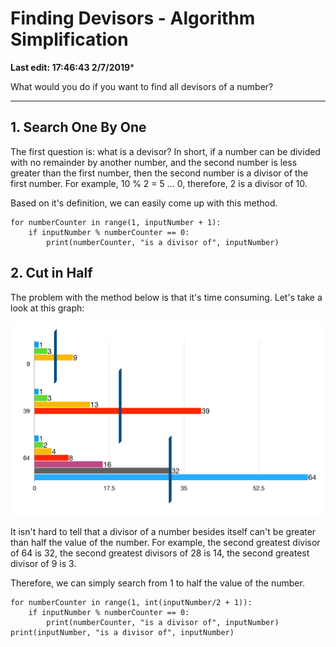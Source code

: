 # Finding Devisors - Algorithm Simplification 

**Last edit: 17:46:43 2/7/2019***

What would you do if you want to find all devisors of a number?

----

## 1. Search One By One

The first question is: what is a devisor? In short, if a number can be divided with no remainder by another number, and the second number is less greater than the first number, then the second number is a divisor of the first number. For example, 10 % 2 = 5 ... 0, therefore, 2 is a divisor of 10.

Based on it's definition, we can easily come up with this method.

	for numberCounter in range(1, inputNumber + 1):
		if inputNumber % numberCounter == 0:
			print(numberCounter, "is a divisor of", inputNumber)

## 2. Cut in Half

The problem with the method below is that it's time consuming. Let's take a look at this graph:

![cut in half](cut-in-half.png)

It isn't hard to tell that a divisor of a number besides itself can't be greater than half the value of the number. For example, the second greatest divisor of 64 is 32, the second greatest divisors of 28 is 14, the second greatest divisor of 9 is 3.

Therefore, we can simply search from 1 to half the value of the number.

	for numberCounter in range(1, int(inputNumber/2 + 1)):
		if inputNumber % numberCounter == 0:
			print(numberCounter, "is a divisor of", inputNumber)
	print(inputNumber, "is a divisor of", inputNumber)


